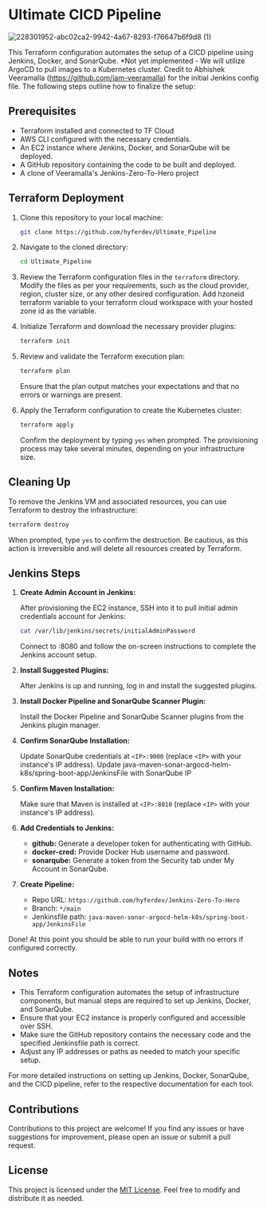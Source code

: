 # Ultimate CICD Pipeline
![228301952-abc02ca2-9942-4a67-8293-f76647b6f9d8 (1)](https://github.com/hyferdev/Ultimate_Pipeline/assets/125156467/3551a44b-321a-497e-ba73-b81c714d316c)

This Terraform configuration automates the setup of a CICD pipeline using Jenkins, Docker, and SonarQube. *Not yet implemented - We will utilize ArgoCD to pull images to a Kubernetes cluster. Credit to Abhishek Veeramalla (https://github.com/iam-veeramalla) for the initial Jenkins config file. The following steps outline how to finalize the setup:

## Prerequisites
- Terraform installed and connected to TF Cloud
- AWS CLI configured with the necessary credentials.
- An EC2 instance where Jenkins, Docker, and SonarQube will be deployed.
- A GitHub repository containing the code to be built and deployed.
- A clone of Veeramalla's Jenkins-Zero-To-Hero project

## Terraform Deployment

1. Clone this repository to your local machine:

   ```bash
   git clone https://github.com/hyferdev/Ultimate_Pipeline
   ```

2. Navigate to the cloned directory:

   ```bash
   cd Ultimate_Pipeline
   ```

3. Review the Terraform configuration files in the `terraform` directory. Modify the files as per your requirements, such as the cloud provider, region, cluster size, or any other desired configuration. Add hzoneid terraform variable to your terraform cloud workspace with your hosted zone id as the variable.

4. Initialize Terraform and download the necessary provider plugins:


   ```bash
   terraform init
   ```

5. Review and validate the Terraform execution plan:

   ```bash
   terraform plan
   ```

   Ensure that the plan output matches your expectations and that no errors or warnings are present.

6. Apply the Terraform configuration to create the Kubernetes cluster:

   ```bash
   terraform apply
   ```

   Confirm the deployment by typing `yes` when prompted. The provisioning process may take several minutes, depending on your infrastructure size.

## Cleaning Up

To remove the Jenkins VM and associated resources, you can use Terraform to destroy the infrastructure:

```bash
terraform destroy
```

When prompted, type `yes` to confirm the destruction. Be cautious, as this action is irreversible and will delete all resources created by Terraform.


## Jenkins Steps

1. **Create Admin Account in Jenkins:**

   After provisioning the EC2 instance, SSH into it to pull initial admin credentials account for Jenkins:

   ```bash
   cat /var/lib/jenkins/secrets/initialAdminPassword
   ```

   Connect to <IP>:8080 and follow the on-screen instructions to complete the Jenkins account setup.

2. **Install Suggested Plugins:**

   After Jenkins is up and running, log in and install the suggested plugins.

4. **Install Docker Pipeline and SonarQube Scanner Plugin:**

   Install the Docker Pipeline and SonarQube Scanner plugins from the Jenkins plugin manager.

5. **Confirm SonarQube Installation:**

   Update SonarQube credentials at `<IP>:9000` (replace `<IP>` with your instance's IP address).
   Update java-maven-sonar-argocd-helm-k8s/spring-boot-app/JenkinsFile with SonarQube IP

6. **Confirm Maven Installation:**

   Make sure that Maven is installed at `<IP>:8010` (replace `<IP>` with your instance's IP address).

7. **Add Credentials to Jenkins:**

   - **github:** Generate a developer token for authenticating with GitHub.
   - **docker-cred:** Provide Docker Hub username and password.
   - **sonarqube:** Generate a token from the Security tab under My Account in SonarQube.

6. **Create Pipeline:**

   - Repo URL: `https://github.com/hyferdev/Jenkins-Zero-To-Hero`
   - Branch: `*/main`
   - Jenkinsfile path: `java-maven-sonar-argocd-helm-k8s/spring-boot-app/JenkinsFile`
  
Done! At this point you should be able to run your build with no errors if configured correctly.

## Notes

- This Terraform configuration automates the setup of infrastructure components, but manual steps are required to set up Jenkins, Docker, and SonarQube.
- Ensure that your EC2 instance is properly configured and accessible over SSH.
- Make sure the GitHub repository contains the necessary code and the specified Jenkinsfile path is correct.
- Adjust any IP addresses or paths as needed to match your specific setup.

For more detailed instructions on setting up Jenkins, Docker, SonarQube, and the CICD pipeline, refer to the respective documentation for each tool.

## Contributions

Contributions to this project are welcome! If you find any issues or have suggestions for improvement, please open an issue or submit a pull request.

## License

This project is licensed under the [MIT License](LICENSE). Feel free to modify and distribute it as needed.

